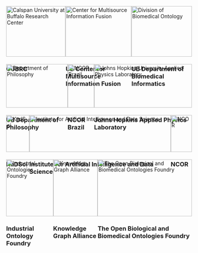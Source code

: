 <!DOCTYPE html>
<html lang="en">
<head>
    <meta charset="UTF-8">
    <title>Organizations</title>
    <style>
        .row {
            display: flex;
            justify-content: space-around;
            margin-bottom: 20px; 
        }
        .image {
            width: 30%;
            box-sizing: border-box;
            padding: 10px;
        }
        img {
            width: 100%;
            height: auto;
            vertical-align: middle;
        }
    </style>
</head>
<body>

<div class="grid-container">
    <div class="row">
        <div class="grid-item">
            <a href="https://cubrc.org/">
                <img src="https://raw.githubusercontent.com/johnbeve/NCOR-Test/main/docs/assets/logos/cubrc.png" alt="Calspan University at Buffalo Research Center">
            </a>
            <div class="grid-item-content">
                <h3>CUBRC</h3>
            </div>
        </div>
        <div class="grid-item">
            <a href="https://www.buffalo.edu/cmif.html">
                <img src="https://raw.githubusercontent.com/johnbeve/NCOR-Test/main/docs/assets/logos/cmif.png" alt="Center for Multisource Information Fusion">
            </a>
            <div class="grid-item-content">
                <h3>UB Center for Multisource Information Fusion</h3>
            </div>
        </div>
        <div class="grid-item">
            <a href="http://medicine.buffalo.edu/departments/biomedical-informatics/divisions/biomedical-ontology.html">
                <img src="https://raw.githubusercontent.com/johnbeve/NCOR-Test/main/docs/assets/logos/dbi.png" alt="Division of Biomedical Ontology">
            </a>
            <div class="grid-item-content">
                <h3>UB Department of Biomedical Informatics</h3>
            </div>
        </div>
    </div>
    <div class="row">
        <div class="grid-item">
            <a href="https://www.buffalo.edu/cas/philosophy/grad-study/ontology.html">
                <img src="https://raw.githubusercontent.com/johnbeve/NCOR-Test/main/docs/assets/logos/philosophy.png" alt="Department of Philosophy">
            </a>
            <div class="grid-item-content">
                <h3>UB Department of Philosophy</h3>
            </div>
        </div>
        <div class="grid-item">
            <a href="https://ontology-br.com.br/about/">
                <img src="https://raw.githubusercontent.com/johnbeve/NCOR-Test/main/docs/assets/logos/ncor-brazil.png" alt="NCOR Brazil">
            </a>
            <div class="grid-item-content">
                <h3>NCOR Brazil</h3>
            </div>
        </div>
        <div class="grid-item">
            <a href="https://www.jhuapl.edu/">
                <img src="https://raw.githubusercontent.com/johnbeve/NCOR-Test/main/docs/assets/logos/apl.png" alt="Johns Hopkins University Applied Physics Laboratory">
            </a>
            <div class="grid-item-content">
                <h3>Johns Hopkins Applied Physics Laboratory</h3>
            </div>
        </div>
    </div>
    <div class="row">
        <div class="grid-item">
            <a href="https://kadsci.com/">
                <img src="https://raw.githubusercontent.com/johnbeve/NCOR-Test/main/docs/assets/logos/kadsci.png" alt="KadSci">
            </a>
            <div class="grid-item-content">
                <h3>KaDSci</h3>
            </div>
        </div>
        <div class="grid-item">
            <a href="https://www.buffalo.edu/ai-data-science.html">
                <img src="https://raw.githubusercontent.com/johnbeve/NCOR-Test/main/docs/assets/logos/iad.png" alt="Institute for Artificial Intelligence and Data Science">
            </a>
            <div class="grid-item-content">
                <h3>Institute for Artificial Intelligence and Data Science</h3>
            </div>
        </div>
        <div class="grid-item">
            <a href="https://ontology-br.com.br/about/">
                <img src="https://raw.githubusercontent.com/CommonCoreOntology/cco-webpage/main/docs/assets/logos/ncor-logo.png" alt="NCOR">
            </a>
            <div class="grid-item-content">
                <h3>NCOR</h3>
            </div>
        </div>
    </div>
    <div class="row">
        <div class="grid-item">
            <a href="https://spec.industrialontologies.org/iof/">
                <img src="https://raw.githubusercontent.com/johnbeve/NCOR-Test/main/docs/assets/logos/iof.png" alt="Industrial Ontologies Foundry">
            </a>
            <div class="grid-item-content">
                <h3>Industrial Ontology Foundry</h3>
            </div>
        </div>
        <div class="grid-item">
            <a href="https://www.kg-alliance.org/about/">
                <img src="https://raw.githubusercontent.com/johnbeve/NCOR-Test/main/docs/assets/logos/kga.png" alt="Knowledge Graph Alliance">
            </a>
            <div class="grid-item-content">
                <h3>Knowledge Graph Alliance</h3>
            </div>
        </div>
        <div class="grid-item">
            <a href="https://obofoundry.org/">
                <img src="https://raw.githubusercontent.com/johnbeve/NCOR-Test/main/docs/assets/logos/obo.png" alt="The Open Biological and Biomedical Ontologies Foundry">
            </a>
            <div class="grid-item-content">
                <h3>The Open Biological and Biomedical Ontologies Foundry</h3>
            </div>
        </div>
    </div>
</div>

</body>
</html>

